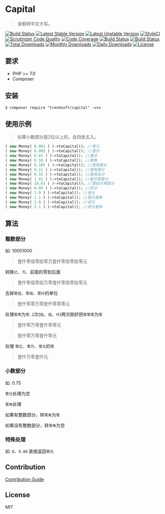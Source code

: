 # Capital

> 金额转中文大写。

[![Build Status](https://travis-ci.org/trendsoft/capital.svg?branch=master)](https://travis-ci.org/trendsoft/capital)
[![Latest Stable Version](https://poser.pugx.org/trendsoft/capital/v/stable)](https://packagist.org/packages/trendsoft/capital)
[![Latest Unstable Version](https://poser.pugx.org/trendsoft/capital/v/unstable)](https://packagist.org/packages/trendsoft/capital)
[![StyleCI](https://styleci.io/repos/113606774/shield?branch=master)](https://styleci.io/repos/113606774)
[![Scrutinizer Code Quality](https://scrutinizer-ci.com/g/trendsoft/capital/badges/quality-score.png?b=master)](https://scrutinizer-ci.com/g/trendsoft/capital/?branch=master)
[![Code Coverage](https://scrutinizer-ci.com/g/trendsoft/capital/badges/coverage.png?b=master)](https://scrutinizer-ci.com/g/trendsoft/capital/?branch=master)
[![Build Status](https://scrutinizer-ci.com/g/trendsoft/capital/badges/build.png?b=master)](https://scrutinizer-ci.com/g/trendsoft/capital/build-status/master)
[![Build Status](https://scrutinizer-ci.com/g/trendsoft/capital/badges/build.png?b=master)](https://scrutinizer-ci.com/g/trendsoft/capital/build-status/master)
[![Total Downloads](https://poser.pugx.org/trendsoft/capital/downloads)](https://packagist.org/packages/trendsoft/capital)
[![Monthly Downloads](https://poser.pugx.org/trendsoft/capital/d/monthly)](https://packagist.org/packages/trendsoft/capital)
[![Daily Downloads](https://poser.pugx.org/trendsoft/capital/d/daily)](https://packagist.org/packages/trendsoft/capital)
[![License](https://poser.pugx.org/trendsoft/capital/license)](https://packagist.org/packages/trendsoft/capital)

## 要求
- PHP >= 7.0
- Composer

## 安装

```shell
$ composer require "trendsoft/capital" -vvv
```

## 使用示例

> 如果小数部分是2位以上的，会四舍五入。

```php
( new Money( 0.001 ) )->toCapital(); //零元
( new Money( 0.005 ) )->toCapital(); //壹分
( new Money( 0.01 ) )->toCapital(); //壹分
( new Money( 0.10 ) )->toCapital(); //壹角
( new Money( 0.105 ) )->toCapital(); //壹角壹分
( new Money( 0.11 ) )->toCapital(); //壹角壹分
( new Money( 0.15 ) )->toCapital(); //壹角伍分
( new Money( 1.01 ) )->toCapital(); //壹元零壹分
( new Money( 10.01 ) )->toCapital(); //壹拾元零壹分
( new Money( 0.09 ) )->toCapital(); //玖分
( new Money( 1.0 ) )->toCapital(); //壹元
( new Money( 1.1 ) )->toCapital(); //壹元壹角
( new Money( 2.0 ) )->toCapital(); //贰元
( new Money( 2.1 ) )->toCapital(); //贰元壹角
```


## 算法

### 整数部分

如: 10001000

> 壹仟零佰零拾零万壹仟零佰零拾零元

转换`亿`、`万`、前面的零到后面

> 壹仟零佰零拾万零壹仟零佰零拾零元

去掉`零拾`、`零佰`、`零仟`的单位

> 壹仟零零万零壹仟零零零元

处理`零零`为`零`. `2`次(`拾`、`佰`、`仟`)两次刚好把`零零零`为`零`

> 壹仟零万零壹仟零零元

> 壹仟零万零壹仟零元

处理 `零亿`、`零万`、`零元`的`零`

> 壹仟万零壹仟元

### 小数部分

如: 0.75

`零分`处理为空

`零角`处理

如果有整数部分，转`零角`为`零`

如果没有整数部分，转`零角`为空

### 特殊处理

如: `0`、`0.00` 直接返回`零元`

## Contribution

[Contribution Guide](.github/CONTRIBUTING.md)

## License 

MIT
